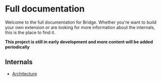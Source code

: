 # Full documentation

Welcome to the full documentation for Bridge. Whether you're want to build your own extension or are looking for more information about the internals, this is the place to find it.

**This project is still in early development and more content will be added periodically**

## Internals

- [Architecture](/docs/architecture.md)
